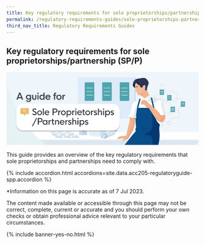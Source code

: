 ```yaml
---
title: Key regulatory requirements for sole proprietorships/partnership (SP/P)
permalink: /regulatory-requirements-guides/sole-proprietorships-partnership-SPP
third_nav_title: Regulatory Requirements Guides
---
```


## Key regulatory requirements for sole proprietorships/partnership (SP/P)

<img src="/images/grow/regulatory%20guides/regulatoryguides_spp.png" aria-hidden=true>

This guide provides an overview of the key regulatory requirements that sole proprietorships and partnerships need to comply with.

{% include accordion.html accordions=site.data.acc205-regulatoryguide-spp.accordion %}

*Information on this page is accurate as of 7 Jul 2023.

The content made available or accessible through this page may not be correct, complete, current or accurate and you should perform your own checks or obtain professional advice relevant to your particular circumstances.

{% include banner-yes-no.html %}

<script src="/jquery/jquery.min.js"></script>
<script src="/jquery/bp-menu-new-tab.js"></script>
